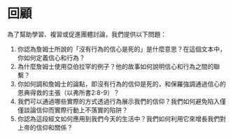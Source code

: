 # 回顧

為了幫助學習、複習或促進團體討論，我們提供以下問題：

1. 你認為詹姆士所說的「沒有行為的信心是死的」是什麼意思？在這個文本中，你如何定義信心和行為？
2. 為什麼詹姆士使用亞伯拉罕的例子？他的故事如何說明信心和行為之間的聯繫？
3. 你如何調和詹姆士的論點，即沒有行為的信仰是死的，和保羅強調通過信心的恩典得救的主張（以弗所書2:8-9）？
4. 我們可以通過哪些實際的方式透過行為展示我們的信仰？我們如何避免陷入僅僅談論信仰而實際行動上不落實的陷阱？
5. 你認為這段經文如何應用到我們今天的生活中？我們如何利用它來增長我們對上帝的信仰和關係？